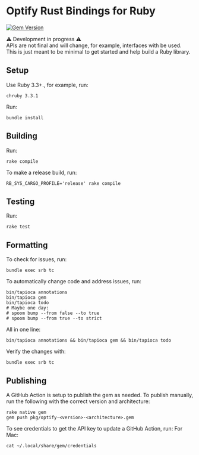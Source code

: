 # Optify Rust Bindings for Ruby
[![Gem Version](https://badge.fury.io/rb/optify-config.svg?icon=si%3Arubygems&icon_color=%23ec3c3c)](https://badge.fury.io/rb/optify-config)

⚠️ Development in progress ⚠️\
APIs are not final and will change, for example, interfaces with be used.
This is just meant to be minimal to get started and help build a Ruby library.

## Setup
<!-- Some tips in https://github.com/matsadler/magnus/issues/77 -->

Use Ruby 3.3+., for example, run:
```shell
chruby 3.3.1
```

Run:
```shell
bundle install
```

## Building
Run:
```shell
rake compile
```

To make a release build, run:
```shell
RB_SYS_CARGO_PROFILE='release' rake compile
```

## Testing

Run:
```shell
rake test
```

## Formatting
To check for issues, run:
```shell
bundle exec srb tc
```

To automatically change code and address issues, run:
```shell
bin/tapioca annotations
bin/tapioca gem
bin/tapioca todo
# Maybe one day:
# spoom bump --from false --to true
# spoom bump --from true --to strict
```

All in one line:
```shell
bin/tapioca annotations && bin/tapioca gem && bin/tapioca todo
```

Verify the changes with:
```shell
bundle exec srb tc
```

## Publishing
A GitHub Action is setup to publish the gem as needed.
To publish manually, run the following with the correct version and architecture:
```shell
rake native gem
gem push pkg/optify-<version>-<architecture>.gem
```

To see credentials to get the API key to update a GitHub Action, run:
For Mac:
```shell
cat ~/.local/share/gem/credentials
```

